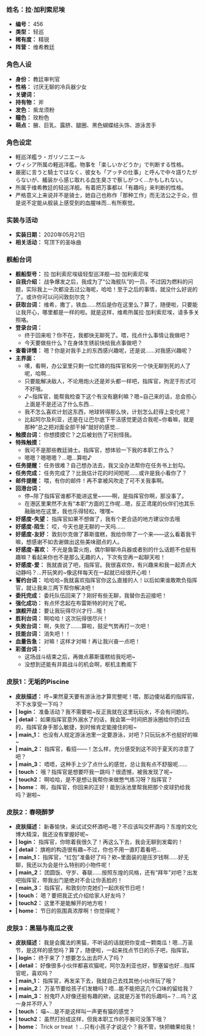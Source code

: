 ### 姓名：拉·加利索尼埃
* **编号：** 456
* **类型：** 轻巡
* **稀有度：** 精锐
* **阵营：** 维希教廷


### 角色人设
* **身份：** 教廷审判官
* **性格：** 讨厌无聊的冷兵器少女
* **关键词：** 
* **持有物：** 斧
* **发色：** 紫龙须粉
* **瞳色：** 玫粉色
* **萌点：** 腋、巨乳、露脐、腿圈、黑色蝴蝶结头饰、游泳苦手


### 角色设定
* 軽巡洋艦ラ・ガリソニエール
* ヴィシア所属の軽巡洋艦。物事を「楽しいかどうか」で判断する性格。
* 厳密に言うと騎士ではなく、彼女も「アッチの仕事」と呼んで中々語りたがらないが、艤装から感じ取れる血生臭さで察しがつく…かもしれない。
* 所属于维希教廷的轻巡洋舰。有着把万事都以「有趣吗」来判断的性格。
* 严格意义上来说并不是骑士，她自己也称作「那种工作」而无法公之于众，但是说不定能从舰装上感受到的血腥味而…有所察觉。


### 实装与活动
* **实装日期：** 2020年05月21日
* **相关活动：** 穹顶下的圣咏曲


### 舰船台词
* **舰船型号：** 拉·加利索尼埃级轻型巡洋舰—拉·加利索尼埃
* **自我介绍：** 战争爆发之后，我成为了“公海舰队”的一员，不过因为燃料的问题，实际我上一次都没去过公海呢，哈哈！至于之后的事情，就没什么好说的了。或许你可以问问敦刻尔克？
* **获取台词：** 维希，撒丁，铁血……然后是你在这里么？算了，随便啦，只要能让我开心，哪里都是一样的啦。就是这样，维希所属拉·加利索尼埃，请多多关照咯。
* **登录台词：**
  * 终于回来啦？你不在，我都快无聊死了。喂，找点什么事情让我做吧？
  * 今天要做些什么？在身体生锈前快给我点事做吧？
* **查看详情：** 嗯？你是对我手上的东西感兴趣呢，还是说……对我感兴趣呢？
* **主界面：**
  * 噢，看啊，办公室里只剩一位忙碌的指挥官和另一个快无聊到死的人了呢，哈啊…
  * 只要能解决敌人，不论用炮火还是斧头都一样吧，指挥官，拘泥于形式可不好哦。
  * ♪~指挥官，能帮我检查下这个有没有磨利嘛？嗯~自己来的话，总会担心上面是不是还沾了什么东西…
  * 我不怎么喜欢计划这东西，地球转得那么快，计划怎么赶得上变化呢？
  * 比起阿尔及利亚，还是在让巴尔底下干活感觉更适合我呢~你看嘛，就是那种“总之把对面全部干掉”就好的感觉…
* **触摸台词：** 你想摸摸它？之后被划伤了可别怪我。
* **特殊触摸：**
  * 我可不是那些教廷骑士。指挥官，想体验一下我的本职工作么？
  * 嗯嗯？嗯嗯嗯？…嗯…算啦♪
* **任务提醒：** 任务很难？自己想办法去，我又没办法帮你在任务书上划勾。
* **任务完成：** 任务完成了？比我估计花的时间短呢……或许是我小看你了？
* **邮件提醒：** 喂，有你的邮件！再不拿被风吹走了可不关我事啊。
* **回港台词：**
  * 停~除了指挥官谁都不能进这里~——啊，是指挥官你啊，那没事了。
  * 在港区里果然不太有“本职”方面的工作呢…嗯，反正鸢尾的伙伴们也其乐融融地在这里，我也乐得轻松，嘿嘿~
* **好感度-失望：** 指挥官如果不想做了，我有个更合适的地方建议你去哦
* **好感度-陌生：** 哎，今天也是无聊的一天吗……
* **好感度-友好：** 敦刻尔克做了慕斯蛋糕，我给你带了一个来——这么看着我干嘛，想感谢不如去谢做出这些美味甜点的人。
* **好感度-喜欢：** 不光是鱼雷火炮，偶尔聊聊冷兵器或者别的什么话题不也挺有趣嘛？看起来你也不是那么无趣的人，下次有空再一起聊天啦！
* **好感度-爱：** 我就直说了吧，指挥官。我很喜欢你，有兴趣来和我一起弄点大动静吗？…开玩笑的~像这样每天在一起就已经很开心啦！
* **誓约台词：** 哈哈哈~我就喜欢指挥官你这么直接的人！以后如果谁敢欺负指挥官，就让我来三两下帮你解决吧！
* **委托完成：** 委托队伍回来了？刚好有些无聊，我替你去迎接吧！
* **强化成功：** 有点怀念起在布雷斯特的时光了呢。
* **旗舰开战：** 要让我玩得尽兴才行…哦！
* **胜利台词：** 啊哈哈！这次玩得很尽兴！
* **失败台词：** 啊，失败了…….算啦，鼓足气势再打一次吧！
* **技能台词：** 消失吧！！
* **血量告急：** 对嘛！这样才对嘛！再让我兴奋一点吧！
* **彩蛋台词：**
  * 这场战斗结束之后，再做点慕斯蛋糕给我吃吧~
  * 没想到还能有并肩战斗的机会啊，枢机主教阁下


### 皮肤1：无垢的Piscine
* **皮肤描述：** 呼~果然夏天要有游泳池才算完整呢！喂，那边傻站着的指挥官，不下水享受一下吗？
* **| login：** 准备活动？我不需要啦~反正我就在这里玩玩水，不会有问题的。
* **| detail：** 如果指挥官意外溺水了的话，我会第一时间把游泳圈给你扔过去的，指挥官身手那么敏捷，到时候肯定能接住的啦~
* **| main_1：** 也没有人规定游泳池里一定要游泳，对吧？只玩玩水不也挺好的嘛~
* **| main_2：** 指挥官，看招——！怎么样，充分感受到这不同于夏天的凉意了吧？
* **| main_3：** 唔唔，这种手上少了点什么的感觉，总让我有点不舒服呢……
* **| touch：** 哦？指挥官是想要吓我一跳吗？很遗憾，被我发现了呢~
* **| touch2：** 啊哈哈，是不是想让我帮你来做憋气练习呀？指挥官？
* **| home：** 啊，指挥官，你回来的正好！能到泳池里帮我把那个皮球扔给我吗？谢啦~


### 皮肤2：春晓醉梦
* **皮肤描述：** 新春愉快，来试试交杯酒吧~嗯？不应该叫交杯酒吗？东煌的文化博大精深，我还没有掌握好呢~
* **| login：** 指挥官，你晾着我很久了！再这么下去，我会无聊到发霉的！
* **| detail：** 旗袍的构造很有趣~不过，你也不用一直盯着看吧…
* **| main_1：** 指挥官，“红包”准备好了吗？欸~里面装的是压岁钱啊……好无聊，我还以为会是什么特别的小物件呢！
* **| main_2：** 团圆饭、守岁、春联……按照东煌的风格，还有“拜年”对吧？出发吧指挥官，带我出门是绝对不会让你丢脸的！
* **| main_3：** 指挥官，和敦刻尔克她们一起庆祝节日吧！
* **| touch：** 嗯？要把我正式介绍给家人好友吗？
* **| touch2：** 这里不是能解开的地方啦！
* **| home：** 节日的氛围真浓厚啊！你觉得呢？


### 皮肤3：黑猫与南瓜之夜
* **皮肤描述：** 我是会魔法的黑猫，不听话的话就把你变成一颗南瓜！嗯…万圣节，是这样的感觉吗？算了，随便啦，一起来找点节日的乐子吧，指挥官。
* **| login：** 终于来了？想要怎么出去吓人了吗？
* **| detail：** 好像很多小伙伴都喜欢猫呢，阿尔及利亚也好，黎塞留也好…指挥官呢，喜欢吗？
* **| main_1：** 指挥官，再发呆下去，我就自己去找其他小伙伴玩了哦？
* **| main_2：** 万圣节要给孩子们发糖吗？唔…能不能把这几个口味的留给我？
* **| main_3：** 扮鬼吓人好像还挺有趣的欸，这就是万圣节的乐趣吗~？…呜？这一身并不吓人？
* **| touch：** 喵~…是不是这样叫一声更有猫的感觉？
* **| touch2：** 虽然打扮成这样，但我本职工作的手腕可没落下哦？
* **| home：** Trick or treat ！…只有小孩子才说这个？我不管，快把糖果给我！
